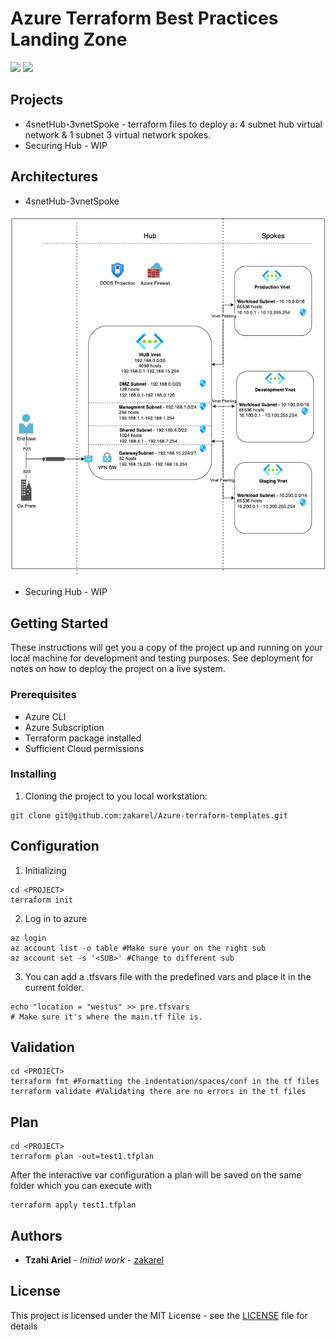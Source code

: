 # Azure Terraform Best Practices Landing Zone

<img src="https://img.shields.io/badge/Azure%20CLI%20-v2.19.1-blue?style=flat-square">   <img src="https://img.shields.io/badge/VSCode%20-v1.53.2-purple?style=flat-square">

## Projects
- 4snetHub-3vnetSpoke - terraform files to deploy a: 4 subnet hub virtual network & 1 subnet 3 virtual network spokes.
- Securing Hub - WIP

## Architectures
- 4snetHub-3vnetSpoke

![4snetHub-3vnetSpoke-Arch.png](/architectures/4snetHub-3vnetSpoke-Arch.png)

- Securing Hub - WIP

## Getting Started

These instructions will get you a copy of the project up and running on your local machine for development and testing purposes. See deployment for notes on how to deploy the project on a live system.

### Prerequisites

- Azure CLI
- Azure Subscription
- Terraform package installed
- Sufficient Cloud permissions 

### Installing

1. Cloning the project to you local workstation:

```
git clone git@github.com:zakarel/Azure-terraform-templates.git
```

## Configuration
1. Initializing
```
cd <PROJECT>
terraform init
```
2. Log in to azure
```
az login
az account list -o table #Make sure your on the right sub
az account set -s '<SUB>' #Change to different sub
```
3. You can add a .tfsvars file with the predefined vars and place it in the current folder.
```
echo "location = "westus" >> pre.tfsvars
# Make sure it's where the main.tf file is.
```

## Validation
```
cd <PROJECT>
terraform fmt #Formatting the indentation/spaces/conf in the tf files
terraform validate #Validating there are no errors in the tf files
```
## Plan
```
cd <PROJECT>
terraform plan -out=test1.tfplan
```
After the interactive var configuration a plan will be saved on the same folder which you can execute with
```
terraform apply test1.tfplan
```

## Authors

* **Tzahi Ariel** - *Initial work* - [zakarel](https://github.com/zakarel)

## License

This project is licensed under the MIT License - see the [LICENSE](LICENSE) file for details
